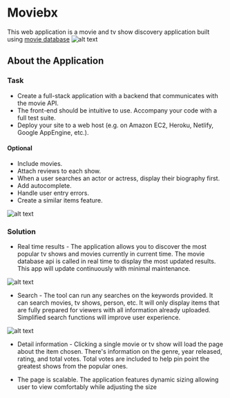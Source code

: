 # Moviebx

This web application is a movie and tv show discovery application built using
[movie database](https://developers.themoviedb.org/3/getting-started/introduction)
![alt text](https://files.tmdb.org/misc/api_step_1-1534865112.png)


## About the Application

### Task
* Create a full-stack application with a backend that communicates with the movie API.
* The front-end should be intuitive to use. Accompany your code with a full test suite.
* Deploy your site to a web host (e.g. on Amazon EC2, Heroku, Netlify, Google AppEngine, etc.).

#### Optional
* Include movies.
* Attach reviews to each show.
* When a user searches an actor or actress, display their biography first.
* Add autocomplete.
* Handle user entry errors.
* Create a similar items feature.

![alt text](movie/app/assets/images/movie_home.jpg)

### Solution
* Real time results - The application allows you to discover the most popular tv shows and movies currently in current time. The movie database api is called in real time to display the most updated results. This app will update continuously with minimal maintenance.

![alt text](movie/app/assets/images/search.jpg)

* Search - The tool can run any searches on the keywords provided. It can search movies, tv shows, person, etc. It will only display items that are fully prepared for viewers with all information already uploaded. Simplified search functions will improve user experience.

![alt text](movie/app/assets/images/show_page.jpg)

* Detail information - Clicking a single movie or tv show will load the page about the item chosen. There's information on the genre, year released, rating, and total votes. Total votes are included to help pin point the greatest shows from the popular ones.

* The page is scalable. The application features dynamic sizing allowing user to view comfortably while adjusting the size
